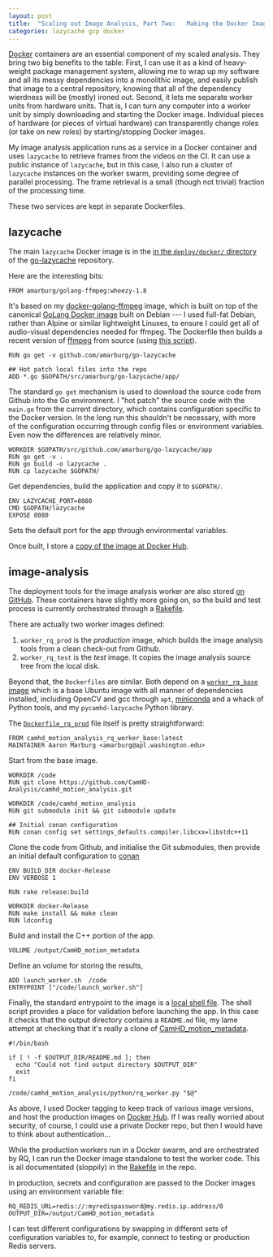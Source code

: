 ```yaml
---
layout: post
title:  "Scaling out Image Analysis, Part Two:   Making the Docker Image"
categories: lazycache gcp docker
---
```


[Docker](https://www.docker.com) containers are an essential component of my
scaled analysis.  They bring two big benefits to the table:  First, I can use it
as a kind of heavy-weight package management system, allowing me to wrap up my
software and all its messy dependencies into a monolithic image, and easily
publish that image to a central repository, knowing that all of the dependency
wierdness will be (mostly) ironed out. Second, it lets me separate worker units
from hardware units.   That is, I can turn any computer into a worker unit by
simply downloading and starting the Docker image.   Individual pieces of
hardware (or pieces of virtual hardware) can transparently change roles (or take
on new roles) by starting/stopping Docker images.

My image analysis application runs as a service in a Docker container and
uses `lazycache` to retrieve frames from the videos on the CI.   It can use a
public instance of `lazycache`, but in this case, I also run a cluster of
`lazycache` instances on the worker swarm, providing some degree of parallel
processing.   The frame retrieval is a small (though not trivial) fraction of
the processing time.

These two services are kept in separate Dockerfiles.

## lazycache

The main `lazycache` Docker image is in the [in the `deploy/docker/` directory](https://github.com/amarburg/go-lazycache/blob/master/deploy/docker/Dockerfile) of the [go-lazycache](https://github.com/amarburg/go-lazycache/) repository.

Here are the interesting bits:

    FROM amarburg/golang-ffmpeg:wheezy-1.8

It's based on my
[docker-golang-ffmpeg](https://github.com/amarburg/docker-golang-ffmpeg) image,
which is built on top of the canonical [GoLang Docker
image](https://hub.docker.com/_/golang/) built on Debian --- I used full-fat
Debian, rather than Alpine or similar lightweight Linuxes, to ensure I could get
all of audio-visual dependencies needed for ffmpeg.   The Dockerfile then builds
a recent version of [ffmpeg](http://ffmpeg.org/) from source (using [this script](https://github.com/amarburg/docker-golang-ffmpeg/blob/master/build_ffmpeg.sh)).

    RUN go get -v github.com/amarburg/go-lazycache

    ## Hot patch local files into the repo
    ADD *.go $GOPATH/src/amarburg/go-lazycache/app/

The standard `go get` mechanism is used to download the source code from
Github into the Go environment.   I "hot patch" the source code with
the `main.go` from the current directory, which contains configuration
specific to the Docker version.  In the long run this shouldn't be necessary,
with more of the configuration occurring through config files or environment variables.
Even now the differences are relatively minor.

    WORKDIR $GOPATH/src/github.com/amarburg/go-lazycache/app
    RUN go get -v .
    RUN go build -o lazycache .
    RUN cp lazycache $GOPATH/

Get dependencies, build the application and copy it to `$GOPATH/`.

    ENV LAZYCACHE_PORT=8080
    CMD $GOPATH/lazycache
    EXPOSE 8080

Sets the default port for the app through environmental variables.

Once built, I store a [copy of the image at Docker Hub](https://hub.docker.com/r/amarburg/lazycache_prod/).

## image-analysis

The deployment
tools for the image analysis worker are also stored [on GitHub](https://github.com/CamHD-Analysis/camhd-motion-analysis-deploy).
These containers have slightly more going on, so the build and test process
is currently orchestrated through a [Rakefile](https://github.com/CamHD-Analysis/camhd-motion-analysis-deploy/blob/master/docker/Rakefile).

There are actually two worker images defined:

  1. `worker_rq_prod` is the _production_ image, which builds the
image analysis tools from a clean check-out from Github.
  1. `worker_rq_test` is the _test_ image.  It copies
the image analysis source tree from the local disk.

Beyond that, the `Dockerfiles` are similar.  Both depend on a [`worker_rq_base` image](https://github.com/CamHD-Analysis/camhd-motion-analysis-deploy/blob/master/docker/Dockerfile_rq_base)
which is a base Ubuntu image with all manner of dependencies installed,
including OpenCV and gcc through `apt`, [miniconda]() and a whack of Python tools,
and my `pycamhd-lazycache` Python library.

The [`Dockerfile_rq_prod`](https://github.com/CamHD-Analysis/camhd-motion-analysis-deploy/blob/master/docker/Dockerfile_rq_prod) file itself is pretty straightforward:

    FROM camhd_motion_analysis_rq_worker_base:latest
    MAINTAINER Aaron Marburg <amarburg@apl.washington.edu>

Start from the base image.

    WORKDIR /code
    RUN git clone https://github.com/CamHD-Analysis/camhd_motion_analysis.git

    WORKDIR /code/camhd_motion_analysis
    RUN git submodule init && git submodule update

    ## Initial conan configuration
    RUN conan config set settings_defaults.compiler.libcxx=libstdc++11

Clone the code from Github, and initialise the Git submodules, then provide an initial default configuration to [conan](https://www.conan.io)

    ENV BUILD_DIR docker-Release
    ENV VERBOSE 1

    RUN rake release:build

    WORKDIR docker-Release
    RUN make install && make clean
    RUN ldconfig

Build and install the C++ portion of the app.

    VOLUME /output/CamHD_motion_metadata

Define an volume for storing the results,

    ADD launch_worker.sh  /code
    ENTRYPOINT ["/code/launch_worker.sh"]

Finally, the standard entrypoint to the image is a [local shell file](https://github.com/CamHD-Analysis/camhd-motion-analysis-deploy/blob/master/docker/launch_worker.sh).  The shell script provides a place for validation before launching the app.  In
this case it checks that the output directory contains a `README.md` file,
my lame attempt at checking that it's really a clone of [CamHD_motion_metadata](https://github.com/CamHD-Analysis/CamHD_motion_metadata).

    #!/bin/bash

    if [ ! -f $OUTPUT_DIR/README.md ]; then
      echo "Could not find output directory $OUTPUT_DIR"
      exit
    fi

    /code/camhd_motion_analysis/python/rq_worker.py "$@"



As above, I used Docker tagging to keep track of various image versions, and
host the production images on [Docker Hub](https://hub.docker.com/r/amarburg/camhd_motion_analysis_rq_worker/).
If I was really worried about security, of course, I could use a private Docker repo,
but then I would have to think about authentication...


While the production workers run in a Docker swarm, and are orchestrated by RQ,
I can run the Docker image standalone to test the worker code.   This is all documentated
(sloppily) in the [Rakefile](https://github.com/CamHD-Analysis/camhd-motion-analysis-deploy/blob/master/docker/Rakefile) in the repo.

In production, secrets and configuration are passed to the Docker images using an
environment variable file:

    RQ_REDIS_URL=redis://:myredispassword@my.redis.ip.address/0
    OUTPUT_DIR=/output/CamHD_motion_metadata

I can test different configurations by swapping in different sets of configuration
variables to, for example, connect to testing or production Redis servers.
